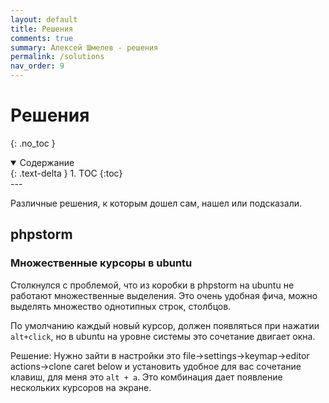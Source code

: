 ```yaml
---
layout: default
title: Решения
comments: true
summary: Алексей Шмелев - решения
permalink: /solutions
nav_order: 9
---
```


# Решения
{: .no_toc }

<details open markdown="block">
  <summary>
    Содержание
  </summary>
  {: .text-delta }
1. TOC
{:toc}
</details>
---

Различные решения, к которым дошел сам, нашел или подсказали.

## phpstorm

### Множественные курсоры в ubuntu

Столкнулся с проблемой, что из коробки в phpstorm на ubuntu не работают множественные выделения.
Это очень удобная фича, можно выделять множество однотипных строк, столбцов.

По умолчанию каждый новый курсор, должен появляться при нажатии `alt+click`, но в ubuntu на уровне системы это сочетание
двигает окна.

Решение: Нужно зайти в настройки это file->settings->keymap->editor actions->clone caret below и установить удобное для вас
сочетание клавиш, для меня это `alt + a`. Это комбинация дает появление нескольких курсоров на экране.